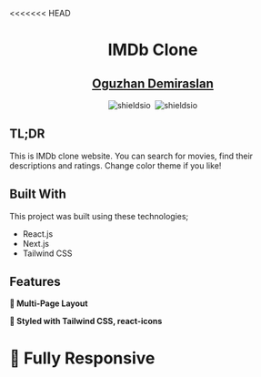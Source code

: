 <<<<<<< HEAD
<h1 align="center">IMDb Clone</h1>
<h2 align="center">
    <a href="https://oguzhandemiraslan.dev/" target="_blank">Oguzhan Demiraslan</a>
</h2>

<div align="center">
    <img alt="shieldsio" src="https://img.shields.io/badge/BUILT%20WITH-JAVASCRIPT-blue?style=for-the-badge" />&nbsp;
    <img alt="shieldsio" src="https://img.shields.io/badge/OPEN-SOURCE-blueviolet?style=for-the-badge" />
</div>

## TL;DR

This is IMDb clone website. You can search for movies, find their descriptions and ratings. Change color theme if you like!

## Built With

This project was built using these technologies;

- React.js
- Next.js
- Tailwind CSS

## Features

**📖 Multi-Page Layout**

**🎨 Styled with Tailwind CSS, react-icons**

**📱 Fully Responsive**
=======
